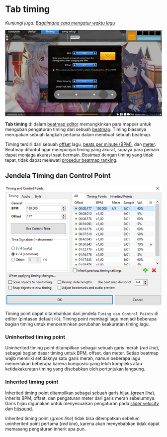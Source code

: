 # Tab timing

*Kunjungi juga: [Bagaimana cara mengatur waktu lagu](/wiki/Guides/How_to_Time_Songs)*

![Cuplikan tab timing di dalam editor](/wiki/shared/timing/Timing_base.jpg)

**Tab timing** di dalam [beatmap editor](/wiki/Client/Beatmap_editor) memungkinkan para mapper untuk mengubah pengaturan timing dari sebuah [beatmap](/wiki/Beatmap). Timing biasanya merupakan sebuah langkah pertama dalam membuat sebuah beatmap.

Timing terdiri dari sebuah [offset](/wiki/Beatmapping/Offset) lagu, [beats per minute (BPM)](/wiki/Beatmapping/Beats_per_minute), dan [meter](https://en.wikipedia.org/wiki/Metre_(music)). Beatmap dituntut agar mempunyai timing yang akurat, supaya para pemain dapat menjaga akurasi saat bermain. Beatmap dengan timing yang tidak tepat, tidak dapat melewati [prosedur beatmap ranking](/wiki/Beatmap_ranking_procedure).

## Jendela Timing dan Control Point

![Cuplikan Timing dan jendela Control Point](/wiki/shared/timing/TimingSetup.png)

Timing point dapat ditambahkan dari jendela `Timing dan Control Points` di editor (pintasan default `F6`). Timing point membagi lagu menjadi beberapa bagian timing untuk mencerminkan perubahan keakuratan timing lagu.

### Uninherited timing point

Uninherited timing point ditampilkan sebagai sebuah garis merah (*red line*), sebagai bagian dasar timing untuk BPM, offset, dan meter. Setiap beatmap wajib memiliki setidaknya satu garis merah, namun beberapa lagu memerlukan beberapa karena komposisi yang lebih kompleks atau ketidakakuratan timing yang disebabkan oleh pertunjukan langsung.

### Inherited timing point

Inherited timing point ditampilkan sebagai sebuah garis hijau (*green line*), inherits BPM, offset, dan pengaturan meter dari garis merah sebelumnya. Garis hijau digunakan untuk menyesuaikan pengaturan pada [slider velocity](/wiki/Hit_object/Slider_velocity) dan [hitsound](/wiki/Beatmapping/Hitsound).

Inherited timing point (*green line*) tidak bisa ditempatkan sebelum uninherited point pertama (*red line*), karena akan menyebabkan tidak dapat memasang pengaturan inherit apa pun.
